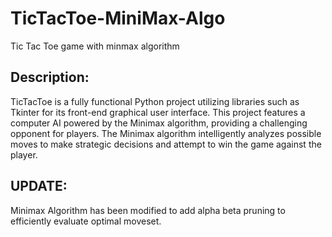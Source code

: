 # TicTacToe-MiniMax-Algo
Tic Tac Toe game with minmax algorithm


## Description:
TicTacToe is a fully functional Python project utilizing libraries such as Tkinter for its front-end graphical user interface. This project features a computer AI powered by the Minimax algorithm, providing a challenging opponent for players. The Minimax algorithm intelligently analyzes possible moves to make strategic decisions and attempt to win the game against the player.


## UPDATE:
Minimax Algorithm has been modified to add alpha beta pruning to efficiently evaluate optimal moveset.
